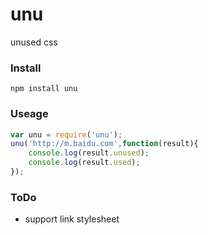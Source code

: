 unu
===

unused css

### Install

```
npm install unu
```

### Useage
``` js
var unu = require('unu');
unu('http://m.baidu.com',function(result){
    console.log(result.unused);
    console.log(result.used);
});
```

### ToDo

* support link stylesheet


